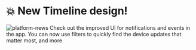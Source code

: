 # 💥 New Timeline design!
![platform-news](https://github.com/blynkkk/news/assets/120122081/8ed41545-8f84-4d04-b052-28c4f91e8af9)
Check out the improved UI for notifications and events in the app. You can now use filters to quickly find the device updates that matter most, and more
